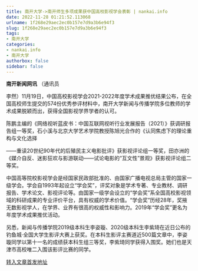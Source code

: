 ```yaml
---
title: 南开大学->南开师生多项成果获中国高校影视学会表彰 | nankai.info
date: 2022-11-28 01:21:52.113068
urlname: 1f268e29aec2ec0b157e7d9a3b6e94f3
slug: 1f268e29aec2ec0b157e7d9a3b6e94f3
tags: 
- 南开大学
categories:
- nankai.info
- 南开大学
authorbox: false
sidebar: false
---
```

**南开新闻网讯** （通讯员

李然）11月19日，中国高校影视学会2021-2022年度学术成果推优结果公布，在全国高校师生提交的574份优秀参评材料中，南开大学新闻与传播学院多位教师的学术成果脱颖而出，获得全国影视学界学者的认可。

陈鹏主编的《网络视听蓝皮书：中国互联网视听行业发展报告（2021）》获调研报告组一等奖，石小溪与北京大学艺术学院教授陈旭光合作的《认同焦虑下的理论重构与文化选择
<!--more-->
——重读20世纪90年代的后殖民主义电影批评》获影视评论组一等奖，田亦洲的《媒介自反、迷影狂欢与影游联动——试论电影的“互文性”景观》获影视评论组二等奖。

中国高等院校影视学会是经国家民政部批准的、由国家广播电视总局主管的国家一级学会。学会自1993年起设立“学会奖”，评奖对象是学术专著、专业教材、调研报告、学术论文、影视评论等。由国家一级学会设立的“学会奖”系全国高校影视领域的科研成果的专业评价平台，具有权威的学术价值。“学会奖”历经28年，奖掖无数影视学人，在学界、业界有很高的权威性和影响力。2019年“学会奖”更名为年度学术成果推优活动。

另悉，新闻与传播学院2019级本科生李姿璇、2020级本科生李紫琦在近日公布的钓鱼城·全国大学生影评大赛上获奖。在本科生影评主赛道近500篇文章中，李姿璇同学以第十一名的成绩获本科生组三等奖，李紫琦同学获得入围奖。她们也是天津市高校唯二入围该影评比赛的同学。



[转入文章首发地址](http://news.nankai.edu.cn/ywsd/system/2022/11/21/030053726.shtml)
